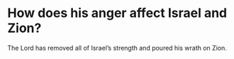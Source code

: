 # How does his anger affect Israel and Zion?

The Lord has removed all of Israel’s strength and poured his wrath on Zion.
